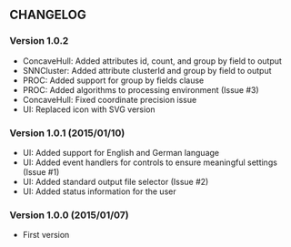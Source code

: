 ## CHANGELOG

### Version 1.0.2

* ConcaveHull: Added attributes id, count, and group by field to output
* SNNCluster: Added attribute clusterId and group by field to output
* PROC: Added support for group by fields clause
* PROC: Added algorithms to processing environment (Issue #3) 
* ConcaveHull: Fixed coordinate precision issue 
* UI: Replaced icon with SVG version

### Version 1.0.1 (2015/01/10)

* UI: Added support for English and German language
* UI: Added event handlers for controls to ensure meaningful settings (Issue #1)
* UI: Added standard output file selector (Issue #2) 
* UI: Added status information for the user

### Version 1.0.0 (2015/01/07)

* First version
